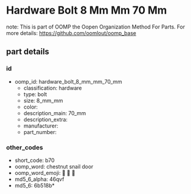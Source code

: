 # Hardware Bolt 8 Mm Mm 70 Mm  

note: This is part of OOMP the Oopen Organization Method For Parts. For more details: https://github.com/oomlout/oomp_base

##  part details





### id
* oomp_id: hardware_bolt_8_mm_mm_70_mm
  * classification: hardware
  * type: bolt
  * size: 8_mm_mm
  * color: 
  * description_main: 70_mm
  * description_extra: 
  * manufacturer: 
  * part_number: 

### other_codes
* short_code: b70
* oomp_word: chestnut snail door
* oomp_word_emoji: :chestnut: :snail: :door:
* md5_6_alpha: 46qvf
* md5_6: 6b518b* 